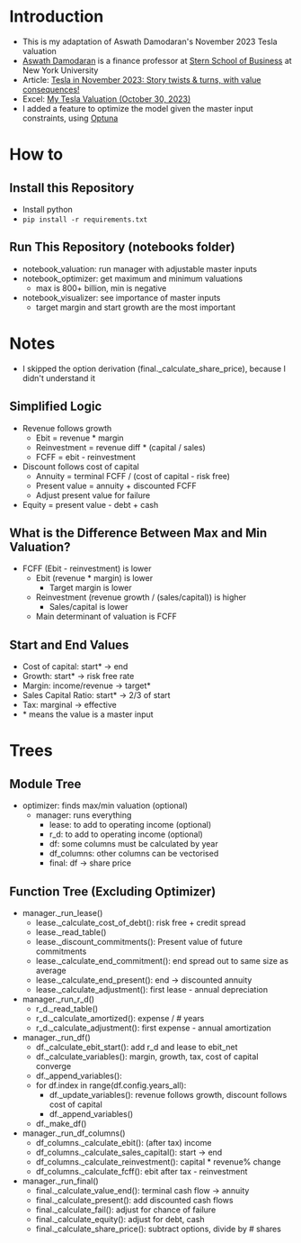 # Introduction
- This is my adaptation of Aswath Damodaran's November 2023 Tesla valuation
- [Aswath Damodaran](https://pages.stern.nyu.edu/~adamodar/) is a finance professor at [Stern School of Business](https://www.stern.nyu.edu) at New York University
- Article: [Tesla in November 2023: Story twists & turns, with value consequences!](https://aswathdamodaran.substack.com/p/tesla-in-november-2023-story-twists)
- Excel: [My Tesla Valuation (October 30, 2023)](https://pages.stern.nyu.edu/~adamodar/pc/blog/Tesla2023OctDIY.xlsx)
- I added a feature to optimize the model given the master input constraints, using [Optuna](https://optuna.org)

# How to

## Install this Repository
- Install python
- `pip install -r requirements.txt`

## Run This Repository (notebooks folder)
- notebook_valuation: run manager with adjustable master inputs
- notebook_optimizer: get maximum and minimum valuations
    - max is 800+ billion, min is negative
- notebook_visualizer: see importance of master inputs
    - target margin and start growth are the most important

# Notes
- I skipped the option derivation (final._calculate_share_price), because I didn't understand it

## Simplified Logic
- Revenue follows growth
    - Ebit = revenue * margin
    - Reinvestment = revenue diff * (capital / sales)
    - FCFF = ebit - reinvestment
- Discount follows cost of capital
    - Annuity = terminal FCFF / (cost of capital - risk free)
    - Present value = annuity + discounted FCFF
    - Adjust present value for failure
- Equity = present value - debt + cash
## What is the Difference Between Max and Min Valuation?
- FCFF (Ebit - reinvestment) is lower
    - Ebit (revenue * margin) is lower
        - Target margin is lower
    - Reinvestment (revenue growth / (sales/capital)) is higher
        - Sales/capital is lower
    - Main determinant of valuation is FCFF
## Start and End Values
- Cost of capital: start* -> end
- Growth: start* -> risk free rate
- Margin: income/revenue -> target*
- Sales Capital Ratio: start* -> 2/3 of start 
- Tax: marginal -> effective
- \* means the value is a master input

# Trees

## Module Tree
- optimizer: finds max/min valuation (optional)
    - manager: runs everything
        - lease: to add to operating income (optional)
        - r_d: to add to operating income (optional)
        - df: some columns must be calculated by year
        - df_columns: other columns can be vectorised
        - final: df -> share price
## Function Tree (Excluding Optimizer)
- manager._run_lease()
    - lease._calculate_cost_of_debt(): risk free + credit spread
    - lease._read_table()
    - lease._discount_commitments(): Present value of future commitments
    - lease._calculate_end_commitment(): end spread out to same size as average
    - lease._calculate_end_present(): end -> discounted annuity
    - lease._calculate_adjustment(): first lease - annual depreciation
- manager._run_r_d()
    - r_d._read_table()
    - r_d._calculate_amortized(): expense / # years
    - r_d._calculate_adjustment(): first expense - annual amortization
- manager._run_df()
    - df._calculate_ebit_start(): add r_d and lease to ebit_net
    - df._calculate_variables(): margin, growth, tax, cost of capital converge
    - df._append_variables(): 
    - for df.index in range(df.config.years_all):
        - df._update_variables(): revenue follows growth, discount follows cost of capital
        - df._append_variables()
    - df._make_df()
- manager._run_df_columns()
    - df_columns._calculate_ebit(): (after tax) income
    - df_columns._calculate_sales_capital(): start -> end
    - df_columns._calculate_reinvestment(): capital * revenue% change
    - df_columns._calculate_fcff(): ebit after tax - reinvestment
- manager._run_final()
    - final._calculate_value_end(): terminal cash flow -> annuity
    - final._calculate_present(): add discounted cash flows
    - final._calculate_fail(): adjust for chance of failure
    - final._calculate_equity(): adjust for debt, cash
    - final._calculate_share_price(): subtract options, divide by # shares

